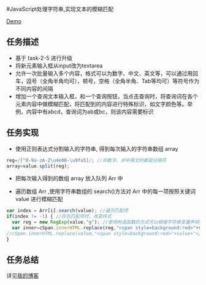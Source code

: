 #JavaScript处理字符串,实现文本的模糊匹配

[Demo]( http://1039958384.github.io/IFE/task-2-7)

## 任务描述
* 基于 task-2-5 进行升级
* 将新元素输入框从input改为textarea
* 允许一次批量输入多个内容，格式可以为数字、中文、英文等，可以通过用回车，逗号（全角半角均可），顿号，空格（全角半角、Tab等均可）等符号作为不同内容的间隔
* 增加一个查询文本输入框，和一个查询按钮，当点击查询时，将查询词在各个元素内容中做模糊匹配，将匹配到的内容进行特殊标识，如文字颜色等。举例，内容中有abcd，查询词为ab或bc，则该内容需要标识

## 任务实现
* 使用正则表达式分割输入的字符串, 得到每次输入的字符串数组 array<br>

```JavaScript
reg=/[^0-9a-zA-Z\u4e00-\u9fa5]/; //非数字、非中英文的都是分隔符
array=value.split(reg); 
```
 
* 把每次输入得到的数组 array 放入队列 Arr 中<br>

* 遍历数组 Arr ,使用字符串数组的 search()方法对 Arr 中的每一项按照关键词 value 进行模糊匹配<br>

```JavaScript
var index = Arr[i].search(value); //遍历匹配项
if(index != -1) { //存在匹配项时，改变样式 
  var reg = new RegExp(value,"g"); //使用构造函数的方式可以根据字符串变量声明正则表达式 
  var inner=cSpan.innerHTML.replace(reg,"<span style=background:red>"+value+"</span>");
//cSpan.innerHTML.replace(value,"<span style=background:red>"+value+"</span>"); //只能匹配到第一个
}
```

## 任务总结
详见[我的博客](http://blog.csdn.net/ll_xiaohanqing_91/article/details/51045920)
